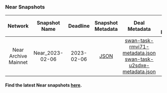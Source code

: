 ### Near Snapshots

| Network | Snapshot Name | Deadline | Snapshot Metadata | Deal Metadata | Deal Metadata NFT(opensea) |
| :-: | :-: | :-: | :-: | :-: | :-: |
| Near Archive Mainnet | Near_2023-02-06 | 2023-02-06 | [JSON](2023-02-06_near_snap/near-snap-20230206-car-01.json ':include') | [swan-task-rmvi71-metadata.json](2023-02-06_near_snap/swan-task-rmvi71-metadata.json ':include') <br> [swan-task-u2sdxe-metadata.json](2023-02-06_near_snap/swan-task-u2sdxe-metadata.json ':include') | |

#### Find the latest Near snapshots [here](https://near-nodes.io/intro/node-data-snapshots).
